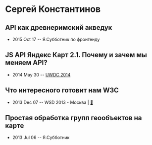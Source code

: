 # Сергей Константинов

## API как древнеримский акведук
- 2015 Oct 17 -- Я.Субботник по фронтенду    
## JS API Яндекс Карт 2.1. Почему и зачем мы меняем API?
- 2014 May 30 -- [UWDC 2014](https://www.youtube.com/watch?v=aS1dfT-WoFU)    
## Что интересного готовит нам W3C
- 2013 Dec 07 -- WSD 2013 - Москва  | [:notebook:](https://wsd.events/2013/12/07/pres/whats-new-w3c.pdf)  
## Простая обработка групп геообъектов на карте
- 2013 Jul 06 -- Я.Субботник    
